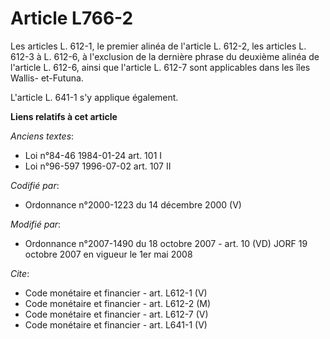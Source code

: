 # Article L766-2

Les articles L. 612-1, le premier alinéa de l'article L. 612-2, les articles L. 612-3 à L. 612-6, à l'exclusion de la
dernière phrase du deuxième alinéa de l'article L. 612-6, ainsi que l'article L. 612-7 sont applicables dans les îles Wallis-
et-Futuna.

L'article L. 641-1 s'y applique également.

**Liens relatifs à cet article**

_Anciens textes_:

  - Loi n°84-46 1984-01-24 art. 101 I
  - Loi n°96-597 1996-07-02 art. 107 II

_Codifié par_:

  - Ordonnance n°2000-1223 du 14 décembre 2000 (V)

_Modifié par_:

  - Ordonnance n°2007-1490 du 18 octobre 2007 - art. 10 (VD) JORF 19 octobre 2007 en vigueur le 1er mai 2008

_Cite_:

  - Code monétaire et financier - art. L612-1 (V)
  - Code monétaire et financier - art. L612-2 (M)
  - Code monétaire et financier - art. L612-7 (V)
  - Code monétaire et financier - art. L641-1 (V)

